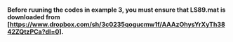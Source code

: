#### Before ruuning the codes in **example 3**, you must ensure that **LS89.mat** is downloaded from [https://www.dropbox.com/sh/3c0235qogucmw1f/AAAzOhysYrXyTh3842ZQtzPCa?dl=0].
